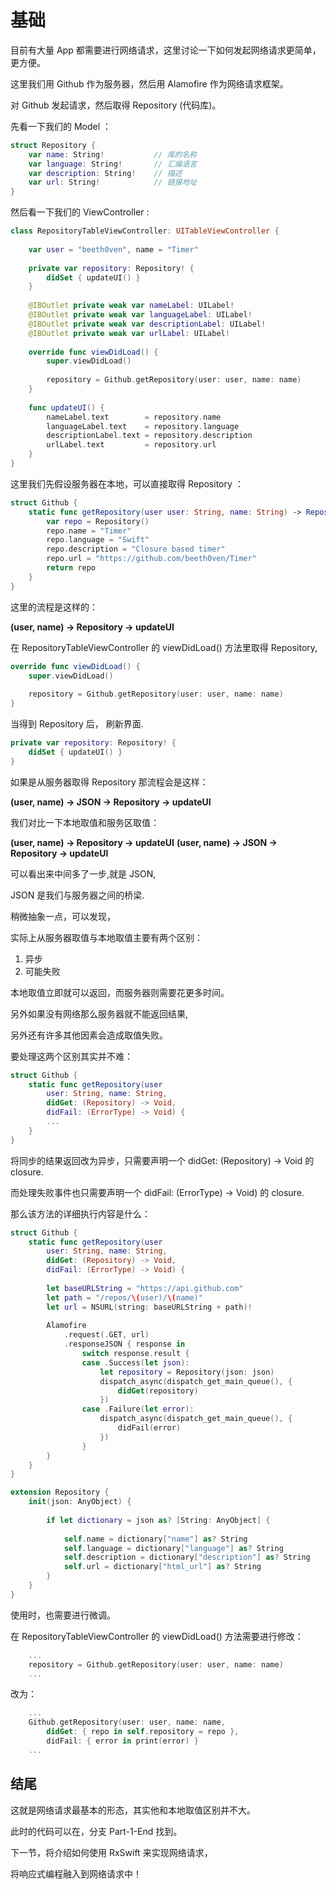 # 基础

目前有大量 App 都需要进行网络请求，这里讨论一下如何发起网络请求更简单，更方便。

这里我们用 Github 作为服务器，然后用 Alamofire 作为网络请求框架。

对 Github 发起请求，然后取得 Repository (代码库)。

先看一下我们的 Model ： 

```swift
struct Repository {
    var name: String! 			// 库的名称
    var language: String!		// 汇编语言
    var description: String!	// 描述
    var url: String!			// 链接地址
}
```

然后看一下我们的 ViewController : 
	
```swift
class RepositoryTableViewController: UITableViewController {
    
    var user = "beeth0ven", name = "Timer"
    
    private var repository: Repository! {
        didSet { updateUI() }
    }
    
    @IBOutlet private weak var nameLabel: UILabel!
    @IBOutlet private weak var languageLabel: UILabel!
    @IBOutlet private weak var descriptionLabel: UILabel!
    @IBOutlet private weak var urlLabel: UILabel!
    
    override func viewDidLoad() {
        super.viewDidLoad()
        
        repository = Github.getRepository(user: user, name: name)
    }
    
    func updateUI() {
        nameLabel.text        = repository.name
        languageLabel.text    = repository.language
        descriptionLabel.text = repository.description
        urlLabel.text         = repository.url
    }
}
```

这里我们先假设服务器在本地，可以直接取得 Repository ： 

```swift
struct Github {
    static func getRepository(user user: String, name: String) -> Repository {
        var repo = Repository()
        repo.name = "Timer"
        repo.language = "Swift"
        repo.description = "Closure based timer"
        repo.url = "https://github.com/beeth0ven/Timer"
        return repo
    }
}
```

这里的流程是这样的：

**(user, name) -> Repository -> updateUI**

在 RepositoryTableViewController 的 viewDidLoad() 方法里取得 Repository,

```swift
override func viewDidLoad() {
    super.viewDidLoad()
    
    repository = Github.getRepository(user: user, name: name)
}
```
当得到 Repository 后， 刷新界面.

```swift
private var repository: Repository! {
    didSet { updateUI() }
}
```

如果是从服务器取得 Repository 那流程会是这样：

**(user, name) -> JSON -> Repository -> updateUI**



我们对比一下本地取值和服务区取值：

**(user, name) -> Repository -> updateUI**
**(user, name) -> JSON -> Repository -> updateUI**

可以看出来中间多了一步,就是 JSON,

JSON 是我们与服务器之间的桥梁.

稍微抽象一点，可以发现，

实际上从服务器取值与本地取值主要有两个区别：

1. 异步
2. 可能失败

本地取值立即就可以返回，而服务器则需要花更多时间。

另外如果没有网络那么服务器就不能返回结果,

另外还有许多其他因素会造成取值失败。

要处理这两个区别其实并不难：

```swift
struct Github {
    static func getRepository(user
        user: String, name: String,
        didGet: (Repository) -> Void,
        didFail: (ErrorType) -> Void) {
        ...
    }
}
```

将同步的结果返回改为异步，只需要声明一个  didGet: (Repository) -> Void 的 closure.

而处理失败事件也只需要声明一个  didFail: (ErrorType) -> Void) 的 closure.


那么该方法的详细执行内容是什么：

```swift
struct Github {
    static func getRepository(user
        user: String, name: String,
        didGet: (Repository) -> Void,
        didFail: (ErrorType) -> Void) {
        
        let baseURLString = "https://api.github.com"
        let path = "/repos/\(user)/\(name)"
        let url = NSURL(string: baseURLString + path)!
        
        Alamofire
            .request(.GET, url)
            .responseJSON { response in
                switch response.result {
                case .Success(let json):
                    let repository = Repository(json: json)
                    dispatch_async(dispatch_get_main_queue(), {
                        didGet(repository)
                    })
                case .Failure(let error):
                    dispatch_async(dispatch_get_main_queue(), {
                        didFail(error)
                    })
                }
        }
    }
}

extension Repository {
    init(json: AnyObject) {
        
        if let dictionary = json as? [String: AnyObject] {
            
            self.name = dictionary["name"] as? String
            self.language = dictionary["language"] as? String
            self.description = dictionary["description"] as? String
            self.url = dictionary["html_url"] as? String
        }
    }
}
```

使用时，也需要进行微调。

在 RepositoryTableViewController 的 viewDidLoad() 方法需要进行修改：

```swift
    ...
    repository = Github.getRepository(user: user, name: name)
    ...
```

改为：

```swift
    ...
    Github.getRepository(user: user, name: name,
        didGet: { repo in self.repository = repo },
        didFail: { error in print(error) }
    ...
```
## 结尾

这就是网络请求最基本的形态，其实他和本地取值区别并不大。

此时的代码可以在，分支 Part-1-End 找到。

下一节，将介绍如何使用 RxSwift 来实现网络请求，

将响应式编程融入到网络请求中！


	


